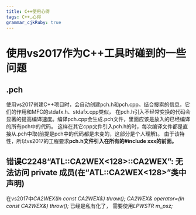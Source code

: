 ```yaml
---
title: C++使用心得 
tags: C++,心得
grammar_cjkRuby: true
---
```

# 使用vs2017作为C++工具时碰到的一些问题
## .pch
使用vs2017创建C++项目时，会自动创建pch.h和pch.cpp。结合搜索的信息，它们的作用和MFC的stdafx.h、stdafx.cpp类似，
在pch.h引入不经常变换的代码会显著的提高编译速度。编译pch.cpp会生成.pch文件，里面应该是放入的已经编译的所有pch中的代码。
这样在其它cpp文件引入pch.h的时，每次编译文件都是直接从.pch中取(前提是pch中的代码都是未变的，这部分是个人理解)。
由于该特性，所以vs2017的工程要求**pch.h文件引入在所有的#include xxx的前面。**

## 错误C2248“ATL::CA2WEX<128>::CA2WEX”: 无法访问 private 成员(在“ATL::CA2WEX<128>”类中声明)
在vs2017中*CA2WEX(_In_ const CA2WEX&) throw();	CA2WEX& operator=(_In_ const CA2WEX&) throw();* 已经是私有化了，
需要使用*LPWSTR m_psz;*  